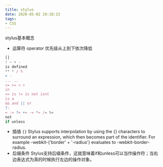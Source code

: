 ```yaml
---
title: stylus
date: 2020-05-02 19:10:13
tags:
- CSS
---
```

stylus基本概念
- 运算符 operator
优先级从上到下依次降低
```js
[]
! ~ + -
is defined
** * / %
+ -
... ..
<= >= < >
in
== is != is not isnt
is a
&& and || or
?:
= := ?= += -= *= /= %=
not
if unless
```
- 插值 `{}`
Stylus supports interpolation by using the {} characters to surround an expression, which then becomes part of the identifier. For example
 -webkit-{'border' + '-radius'} evaluates to -webkit-border-radius.
- 后缀条件
Stylus支持后缀条件，这就意味着if和unless可以当作操作符；当右边表达式为真的时候执行左边的操作对象。
